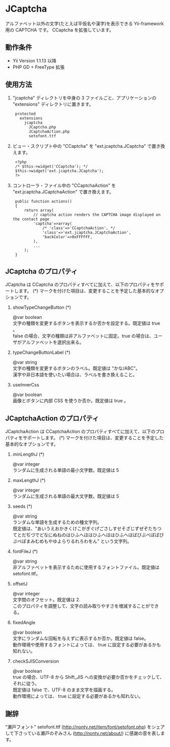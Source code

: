 JCaptcha
========

アルファベット以外の文字(たとえば平仮名や漢字)を表示できる Yii-framework 用の CAPTCHA です。
CCaptcha を拡張しています。

動作条件
------------
+ Yii Version 1.1.13 以降
+ PHP GD + FreeType 拡張

使用方法
--------
1. "jcaptcha" ディレクトリを中身の 3 ファイルごと、アプリケーションの "extensions" ディレクトリに置きます。

		protected
		  extensions
		    jcaptcha
		      JCaptcha.php
		      JCaptchaAction.php
		      setofont.ttf

2. ビュー・スクリプト中の "CCaptcha" を "ext.jcaptcha.JCaptcha" で置き換えます。

		<?php
		/* $this->widget('CCaptcha'); */
		$this->widget('ext.jcaptcha.JCaptcha');
		?>

3. コントローラ・ファイル中の "CCaptchaAction" を "ext.jcaptcha.JCaptchaAction" で置き換えます。

		public function actions()
		{
			return array(
				// captcha action renders the CAPTCHA image displayed on the contact page
				'captcha'=>array(
					/* 'class'=>'CCaptchaAction', */
					'class'=>'ext.jcaptcha.JCaptchaAction',
					'backColor'=>0xFFFFFF,
				),
				...
			);
		}

JCaptcha のプロパティ
-------------------
JCaptcha は CCaptcha のプロパティすべてに加えて、以下のプロパティをサポートします。
(*) マークを付けた項目は、変更することを予定した基本的なオプションです。

1. showTypeChangeButton (*)

	@var boolean  
	文字の種類を変更するボタンを表示するか否かを設定する。既定値は true 。  
	false の場合、文字の種類は非アルファベットに固定。true の場合は、ユーザがアルファベットを選択出来る。

2. typeChangeButtonLabel (*)

	@var string  
	文字の種類を変更するボタンのラベル。既定値は "かな/ABC"。  
	漢字や非日本語を使いたい場合は、ラベルを書き換えること。

3. useInnerCss

	@var boolean  
	画像とボタンに内部 CSS を使うか否か。既定値は true 。

JCaptchaAction のプロパティ
-------------------------
JCaptchaAction は CCaptchaAction のプロパティすべてに加えて、以下のプロパティをサポートします。
(*) マークを付けた項目は、変更することを予定した基本的なオプションです。

1. minLengthJ (*)

	@var integer  
	ランダムに生成される単語の最小文字数。既定値は 5

2. maxLengthJ (*)

	@var integer  
	ランダムに生成される単語の最大文字数。既定値は 5

3. seeds (*)

	@var string  
	ランダムな単語を生成するための種文字列。  
	既定値は、"あいうえおかきくけこがぎぐげごさしすせそざじずぜぞたちつてとだぢづでどなにぬねのはひふへほはひふへほはひふへほばびぶべぼぱぴぷぺぽまみむめもやゆよらりるれろわをん" という文字列。  

4. fontFileJ (*)

	@var string  
	非アルファベットを表示するために使用するフォントファイル。既定値は setofont.ttf。

5. offsetJ

	@var integer  
	文字間のオフセット。既定値は 2.  
	このプロパティを調整して、文字の読み取りやすさを増減することができる。

6. fixedAngle

	@var boolean  
	文字にランダムな回転を与えずに表示するか否か。既定値は false。  
	動作環境や使用するフォントによっては、 true に設定する必要があるかも知れない。

7. checkSJISConversion

	@var boolean  
	true の場合、UTF-8 から Shift_JIS への変換が必要か否かをチェックして、それに従う。  
	既定値は false で、UTF-8 のまま文字を描画する。  
	動作環境によっては、 true に設定する必要があるかも知れない。

謝辞
----
"瀬戸フォント" setofont.ttf (http://nonty.net/item/font/setofont.php) をシェアして下さっている瀬戸のぞみさん (http://nonty.net/about/) に感謝の意を表します。
